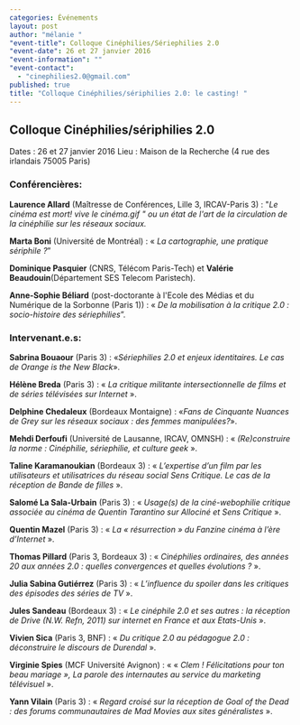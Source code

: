 ```yaml
---
categories: Événements
layout: post
author: "mélanie "
"event-title": Colloque Cinéphilies/Sériephilies 2.0
"event-date": 26 et 27 janvier 2016
"event-information": ""
"event-contact": 
  - "cinephilies2.0@gmail.com"
published: true
title: "Colloque Cinéphilies/sériphilies 2.0: le casting! "
---
```



## Colloque Cinéphilies/sériphilies 2.0
Dates : 26 et 27 janvier 2016
Lieu : Maison de la Recherche (4 rue des irlandais 75005 Paris)

### Conférencières:  

**Laurence Allard** (Maîtresse de Conférences, Lille 3, IRCAV-Paris 3) : "_Le cinéma est mort! vive le cinéma.gif " ou un état de l'art de la circulation de la cinéphilie sur les réseaux sociaux._ 

**Marta Boni** (Université de Montréal) : « _La cartographie, une pratique sériphile ?_”

**Dominique Pasquier** (CNRS, Télécom Paris-Tech) et **Valérie Beaudouin**(Département SES Telecom Paristech). 

**Anne-Sophie Béliard** (post-doctorante à l'Ecole des Médias et du Numérique de la Sorbonne (Paris 1)) : « _De la mobilisation à la critique 2.0 : socio-histoire des sériephilies_”. 


### Intervenant.e.s:

**Sabrina Bouaour** (Paris 3) : «_Sériephilies 2.0 et enjeux identitaires. Le cas de Orange is the New Black_». 

**Hélène Breda** (Paris 3) : « _La critique militante intersectionnelle de films et de séries télévisées sur Internet_ ». 

**Delphine Chedaleux** (Bordeaux Montaigne) : «_Fans de Cinquante Nuances de Grey sur les réseaux sociaux : des femmes manipulées?_». 

**Mehdi Derfoufi** (Université de Lausanne, IRCAV, OMNSH) : « _(Re)construire la norme : Cinéphilie, sériephilie, et culture geek_ ».

**Taline Karamanoukian** (Bordeaux 3) : « _L’expertise d’un film par les utilisateurs et utilisatrices du réseau social Sens Critique. Le cas de la réception de Bande de filles_ ». 

**Salomé La Sala-Urbain** (Paris 3) : « _Usage(s) de la ciné-webophilie critique associée au cinéma de Quentin Tarantino sur Allociné et Sens Critique_ ». 

**Quentin Mazel** (Paris 3) : « _La « résurrection » du Fanzine cinéma à l’ère d’Internet_ ». 

**Thomas Pillard** (Paris 3, Bordeaux 3) : « _Cinéphilies ordinaires, des années 20 aux années 2.0 : quelles convergences et quelles évolutions ?_ ».

**Julia Sabina Gutiérrez** (Paris 3) : « _L’influence du spoiler dans les critiques des épisodes des séries de TV_ ». 

**Jules Sandeau** (Bordeaux 3) : « _Le cinéphile 2.0 et ses autres : la réception de Drive (N.W. Refn, 2011) sur internet en France et aux Etats-Unis_ ».

**Vivien Sica** (Paris 3, BNF) : « _Du critique 2.0 au pédagogue 2.0 : déconstruire le discours de Durendal_ ». 

**Virginie Spies** (MCF Université Avignon) : « « _Clem ! Félicitations pour ton beau mariage », La parole des internautes au service du marketing télévisuel_ ». 

**Yann Vilain** (Paris 3) : « _Regard croisé sur la réception de Goal of the Dead : des forums communautaires de Mad Movies aux sites généralistes_ ».
